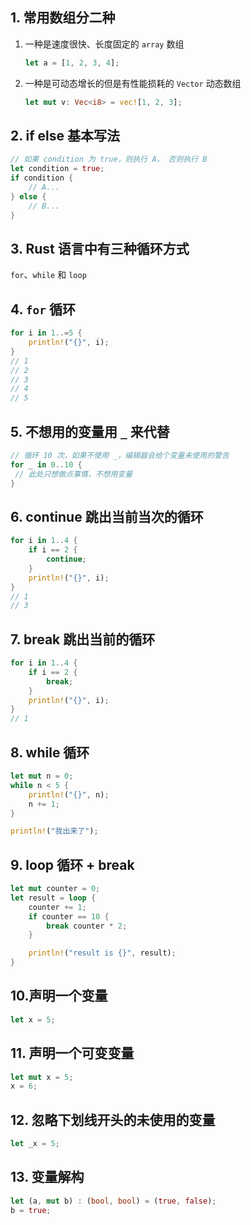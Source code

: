 ## 1. 常用数组分二种

1. 一种是速度很快、长度固定的 `array` 数组

   ```rust
   let a = [1, 2, 3, 4];
   ```

2. 一种是可动态增长的但是有性能损耗的 `Vector` 动态数组

   ```rust
   let mut v: Vec<i8> = vec![1, 2, 3];
   ```

## 2. if else 基本写法

```rust
// 如果 condition 为 true，则执行 A， 否则执行 B
let condition = true;
if condition {
    // A...
} else {
    // B...
}
```

## 3. Rust 语言中有三种循环方式

`for`、`while` 和 `loop`

## 4. `for` 循环

```rust
for i in 1..=5 {
    println!("{}", i);
}
// 1
// 2
// 3
// 4
// 5
```

## 5. 不想用的变量用 `_` 来代替

```rust
// 循环 10 次，如果不使用 _，编辑器会给个变量未使用的警告
for _ in 0..10 {
 // 此处只想做点事情，不想用变量
}
```

## 6. continue 跳出当前当次的循环

```rust
for i in 1..4 {
    if i == 2 {
        continue;
    }
    println!("{}", i);
}
// 1
// 3
```

## 7. break 跳出当前的循环

```rust
for i in 1..4 {
    if i == 2 {
        break;
    }
    println!("{}", i);
}
// 1
```

## 8. while 循环

```rust
let mut n = 0;
while n < 5 {
    println!("{}", n);
    n += 1;
}

println!("我出来了");
```

## 9. loop 循环 + break

```rust
let mut counter = 0;
let result = loop {
    counter += 1;
    if counter == 10 {
        break counter * 2;
    }

    println!("result is {}", result);
}
```

## 10.声明一个变量

```rust
let x = 5;
```

## 11. 声明一个可变变量

```rust
let mut x = 5;
x = 6;
```

## 12. 忽略下划线开头的未使用的变量

```rust
let _x = 5;
```

## 13. 变量解构

```rust
let (a, mut b) : (bool, bool) = (true, false);
b = true;
```
